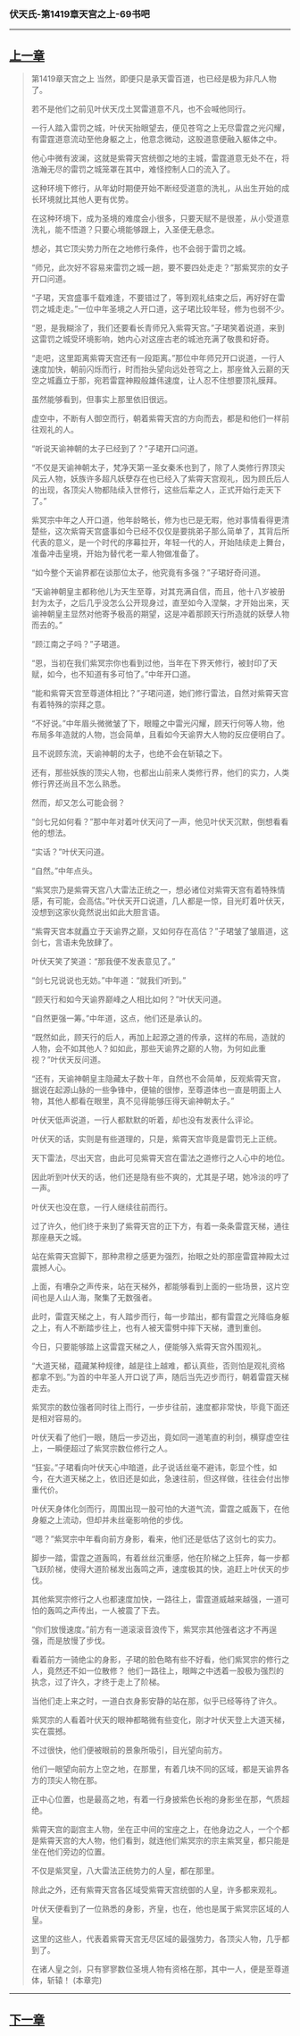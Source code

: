 ### 伏天氏-第1419章天宫之上-69书吧

--------
[上一章](./cd7116885b966c9728d0246c648a4b9b.md)
--------


>
>
>
>第1419章天宫之上
>当然，即便只是承天雷百道，也已经是极为非凡人物了。
>
>若不是他们之前见叶伏天戊土冥雷道意不凡，也不会喊他同行。
>
>一行人踏入雷罚之城，叶伏天抬眼望去，便见苍穹之上无尽雷霆之光闪耀，有雷霆道意流动至他身躯之上，他意念微动，这股道意便融入躯体之中。
>
>他心中微有波澜，这就是紫霄天宫统御之地的主城，雷霆道意无处不在，将浩瀚无尽的雷罚之城笼罩在其中，难怪控制人口的流入了。
>
>这种环境下修行，从年幼时期便开始不断经受道意的洗礼，从出生开始的成长环境就比其他人更有优势。
>
>在这种环境下，成为圣境的难度会小很多，只要天赋不是很差，从小受道意洗礼，能不悟道？只要心境能够跟上，入圣便无悬念。
>
>想必，其它顶尖势力所在之地修行条件，也不会弱于雷罚之城。
>
>“师兄，此次好不容易来雷罚之城一趟，要不要四处走走？”那紫冥宗的女子开口问道。
>
>“子珺，天宫盛事千载难逢，不要错过了，等到观礼结束之后，再好好在雷罚之城走走。”一位中年圣境之人开口道，这子珺比较年轻，修为也弱不少。
>
>“恩，是我糊涂了，我们还要看长青师兄入紫霄天宫。”子珺笑着说道，来到这雷罚之城受环境影响，她内心对这座古老的城池充满了敬畏和好奇。
>
>“走吧，这里距离紫霄天宫还有一段距离。”那位中年师兄开口说道，一行人速度加快，朝前闪烁而行，时而抬头望向远处苍穹之上，那座耸入云巅的天空之城矗立于那，宛若雷霆神殿般雄伟速度，让人忍不住想要顶礼膜拜。
>
>虽然能够看到，但事实上那里依旧很远。
>
>虚空中，不断有人御空而行，朝着紫霄天宫的方向而去，都是和他们一样前往观礼的人。
>
>“听说天谕神朝的太子已经到了？”子珺开口问道。
>
>“不仅是天谕神朝太子，梵净天第一圣女秦禾也到了，除了人类修行界顶尖风云人物，妖族许多超凡妖孽存在也已经入了紫霄天宫观礼，因为顾氏后人的出现，各顶尖人物都陆续入世修行，这些后辈之人，正式开始行走天下了。”
>
>紫冥宗中年之人开口道，他年龄略长，修为也已是无暇，他对事情看得更清楚些，这次紫霄天宫盛事如今已经不仅仅是要挑弟子那么简单了，其背后所代表的意义，是一个时代的序幕拉开，年轻一代的人，开始陆续走上舞台，准备冲击皇境，开始为替代老一辈人物做准备了。
>
>“如今整个天谕界都在谈那位太子，他究竟有多强？”子珺好奇问道。
>
>“天谕神朝皇主都称他儿为天生至尊，对其充满自信，而且，他十八岁被册封为太子，之后几乎没怎么公开现身过，直至如今入涅槃，才开始出来，天谕神朝皇主显然对他寄予极高的期望，这是冲着那顾天行所造就的妖孽人物而去的。”
>
>“顾江南之子吗？”子珺道。
>
>“恩，当初在我们紫冥宗你也看到过他，当年在下界天修行，被封印了天赋，如今，也不知道有多可怕了。”中年开口道。
>
>“能和紫霄天宫至尊道体相比？”子珺问道，她们修行雷法，自然对紫霄天宫有着特殊的崇拜之意。
>
>“不好说。”中年眉头微微皱了下，眼瞳之中雷光闪耀，顾天行何等人物，他布局多年造就的人物，岂会简单，且看如今天谕界大人物的反应便明白了。
>
>且不说顾东流，天谕神朝的太子，也绝不会在斩辕之下。
>
>还有，那些妖族的顶尖人物，也都出山前来人类修行界，他们的实力，人类修行界还尚且不怎么熟悉。
>
>然而，却又怎么可能会弱？
>
>“剑七兄如何看？”那中年对着叶伏天问了一声，他见叶伏天沉默，倒想看看他的想法。
>
>“实话？”叶伏天问道。
>
>“自然。”中年点头。
>
>“紫冥宗乃是紫霄天宫八大雷法正统之一，想必诸位对紫霄天宫有着特殊情感，有可能，会高估。”叶伏天开口说道，几人都是一惊，目光盯着叶伏天，没想到这家伙竟然说出如此大胆言语。
>
>“紫霄天宫本就矗立于天谕界之巅，又如何存在高估？”子珺皱了皱眉道，这剑七，言语未免放肆了。
>
>叶伏天笑了笑道：“那我便不发表意见了。”
>
>“剑七兄说说也无妨。”中年道：“就我们听到。”
>
>“顾天行和如今天谕界巅峰之人相比如何？”叶伏天问道。
>
>“自然更强一筹。”中年道，这点，他们还是承认的。
>
>“既然如此，顾天行的后人，再加上起源之道的传承，这样的布局，造就的人物，会不如其他人？如如此，那些天谕界之巅的人物，为何如此重视？”叶伏天反问道。
>
>“还有，天谕神朝皇主隐藏太子数十年，自然也不会简单，反观紫霄天宫，据说在起源山脉的一些争锋中，便输的很惨，至尊道体也一直是明面上人物，其他人都看在眼里，真不见得能够压得天谕神朝太子。”
>
>叶伏天低声说道，一行人都默默的听着，却也没有发表什么评论。
>
>叶伏天的话，实则是有些道理的，只是，紫霄天宫毕竟是雷罚无上正统。
>
>天下雷法，尽出天宫，由此可见紫霄天宫在雷法之道修行之人心中的地位。
>
>因此听到叶伏天的话，他们还是隐有些不爽的，尤其是子珺，她冷淡的哼了一声。
>
>叶伏天也没在意，一行人继续往前而行。
>
>过了许久，他们终于来到了紫霄天宫的正下方，有着一条条雷霆天梯，通往那座悬天之城。
>
>站在紫霄天宫脚下，那种肃穆之感更为强烈，抬眼之处的那座雷霆神殿太过震撼人心。
>
>上面，有嘈杂之声传来，站在天梯外，都能够看到上面的一些场景，这片空间也是人山人海，聚集了无数强者。
>
>此时，雷霆天梯之上，有人踏步而行，每一步踏出，都有雷霆之光降临身躯之上，有人不断踏步往上，也有人被天雷劈中摔下天梯，遭到重创。
>
>今日，只要能够踏上这雷霆天梯之人，便能够入紫霄天宫外围观礼。
>
>“大道天梯，蕴藏某种规律，越是往上越难，都认真些，否则怕是观礼资格都拿不到。”为首的中年圣人开口说了声，随后当先迈步而行，朝着雷霆天梯走去。
>
>紫冥宗的数位强者同时往上而行，一步步往前，速度都非常快，毕竟下面还是相对容易的。
>
>叶伏天看了他们一眼，随后一步迈出，竟如同一道笔直的利剑，横穿虚空往上，一瞬便超过了紫冥宗数位修行之人。
>
>“狂妄。”子珺看向叶伏天心中暗道，此子说话丝毫不避讳，彰显个性，如今，在大道天梯之上，依旧还是如此，急速往前，但这样做，往往会付出惨重代价。
>
>叶伏天身体化剑而行，周围出现一股可怕的大道气流，雷霆之威轰下，在他身躯之上流动，但却并未丝毫影响他的步伐。
>
>“嗯？”紫冥宗中年看向前方身影，看来，他们还是低估了这剑七的实力。
>
>脚步一踏，雷霆之道轰鸣，有着丝丝沉重感，他在阶梯之上狂奔，每一步都飞跃阶梯，使得大道阶梯发出轰鸣之声，速度极其的快，追赶上叶伏天的步伐。
>
>其他紫冥宗修行之人也都速度加快，一路往上，雷霆道威越来越强，一道可怕的轰鸣之声传出，一人被震了下去。
>
>“你们放慢速度。”前方有一道滚滚音浪传下，紫冥宗其他强者这才不再逞强，而是放慢了步伐。
>
>看着前方一骑绝尘的身影，子珺的脸色略有些不好看，他们紫冥宗的修行之人，竟然还不如一位散修？
>他们一路往上，眼眸之中透着一股极为强烈的执念，过了许久，才终于走上了阶梯。
>
>当他们走上来之时，一道白衣身影安静的站在那，似乎已经等待了许久。
>
>紫冥宗的人看着叶伏天的眼神都略微有些变化，刚才叶伏天登上大道天梯，实在震撼。
>
>不过很快，他们便被眼前的景象所吸引，目光望向前方。
>
>他们一眼望向前方上空之地，在那里，有着几块不同的区域，都是天谕界各方的顶尖人物在那。
>
>正中心位置，也是最高之地，有着一行身披紫色长袍的身影坐在那，气质超绝。
>
>紫霄天宫的副宫主人物，坐在正中间的宝座之上，在他身边之人，一个个都是紫霄天宫的大人物，他们看到，就连他们紫冥宗的宗主紫冥皇，都只能是坐在他们旁边的位置。
>
>不仅是紫冥皇，八大雷法正统势力的人皇，都在那里。
>
>除此之外，还有紫霄天宫各区域受紫霄天宫统御的人皇，许多都来观礼。
>
>叶伏天便看到了一位熟悉的身影，齐皇，也在，他也是属于紫冥宗区域的人皇。
>
>这里的这些人，代表着紫霄天宫无尽区域的最强势力，各顶尖人物，几乎都到了。
>
>在诸人皇之剑，只有寥寥数位圣境人物有资格在那，其中一人，便是至尊道体，斩辕！
>(本章完)
>
>

--------
[下一章](./d8b407aae0fe271af31f6d34408d2a83.md)
--------

